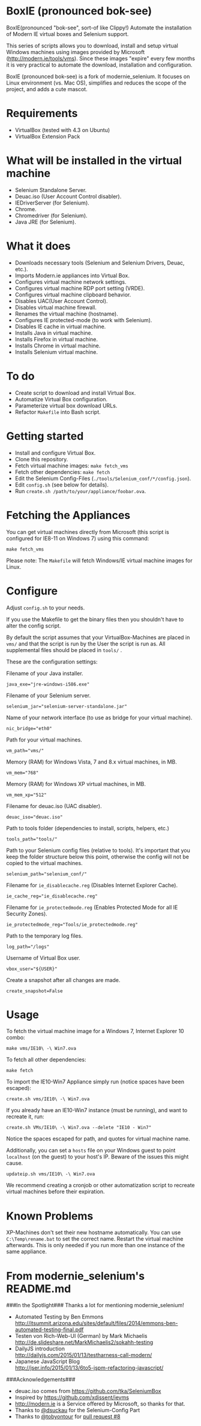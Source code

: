 BoxIE (pronounced bok-see)
=======================

BoxIE(pronounced "bok-see", sort-of like Clippy!) Automate the installation of Modern IE virtual boxes and Selenium support.

This series of scripts allows you to download, install and setup virtual Windows machines using images provided by Microsoft (http://modern.ie/tools/vms). Since these images "expire" every few months it is very practical to automate the download, installation and configuration.

BoxIE (pronounced bok-see) is a fork of modernie_selenium. It focuses on Linux environment (vs. Mac OS), simplifies and reduces the scope of the project, and adds a cute mascot.

Requirements
=================

  * VirtualBox (tested with 4.3 on Ubuntu)
  * VirtualBox Extension Pack

What will be installed in the virtual machine
=================

  * Selenium Standalone Server.
  * Deuac.iso (User Account Control disabler).
  * IEDriverServer (for Selenium).
  * Chrome.
  * Chromedriver (for Selenium).
  * Java JRE (for Selenium).

What it does
=================

  * Downloads  necessary tools (Selenium and Selenium Drivers, Deuac, etc.).
  * Imports Modern.ie appliances into Virtual Box.
  * Configures virtual machine network settings.
  * Configures virtual machine RDP port setting (VRDE).
  * Configures virtual machine clipboard behavior.
  * Disables UAC(User Account Control).
  * Disables virtual machine firewall.
  * Renames the virtual machine (hostname).
  * Configures IE protected-mode (to work with Selenium).
  * Disables IE cache in virtual machine.
  * Installs  Java in virtual machine.
  * Installs Firefox in virtual machine.
  * Installs Chrome in virtual machine.
  * Installs Selenium virtual machine.

To do
==================

  * Create script to download and install Virtual Box.
  * Automatize Virtual Box configuration.
  * Parameterize virtual box download URLs.
  *  Refactor ```Makefile``` into Bash script.

Getting started
===============

  * Install and configure Virtual Box.
  * Clone this repository.
  * Fetch virtual machine images:  ```make fetch_vms```
  * Fetch other dependencies: ```make fetch```
  * Edit the Selenium Config-Files (```./tools/Selenium_conf/*/config.json```).
  * Edit ```config.sh``` (see below for details).
  * Run ```create.sh /path/to/your/appliance/foobar.ova```.

Fetching the Appliances
=======================

You can get virtual machines directly from Microsoft (this script is configured for IE8-11 on Windows 7) using this command:

```
make fetch_vms
```

Please note: The ```Makefile``` will fetch Windows/IE virtual machine images for Linux.

Configure
=========

Adjust ```config.sh``` to your needs.

If you use the Makefile to get the binary files then you shouldn't have to alter the config script.

By default the script assumes that your VirtualBox-Machines are placed in ```vms/``` and that the script is run by the User the script is run as. All supplemental files should be placed in ```tools/``` .

These are the configuration settings:

Filename of your Java installer.

```
java_exe="jre-windows-i586.exe"
```

Filename of your Selenium server.

```
selenium_jar="selenium-server-standalone.jar"
```

Name of your network interface (to use as bridge for your virtual machine).

```
nic_bridge="eth0"
```

Path for your virtual machines.

```
vm_path="vms/"
```

Memory (RAM) for Windows Vista, 7 and 8.x virtual machines, in MB.

```
vm_mem="768"
```

Memory (RAM) for Windows XP virtual machines, in MB.

```
vm_mem_xp="512"
```

Filename for deuac.iso (UAC disabler).

```
deuac_iso="deuac.iso"
```

Path to tools folder (dependencies to install, scripts, helpers, etc.)

```
tools_path="tools/"
```

Path to your Selenium config files (relative to tools). It's important that you keep the folder structure below this point, otherwise the config will not be copied to the virtual machines.

```
selenium_path="selenium_conf/"
```

Filename for ```ie_disablecache.reg``` (Disables Internet Explorer Cache).

```
ie_cache_reg="ie_disablecache.reg"
```

Filename for ```ie_protectedmode.reg``` (Enables Protected Mode for all IE Security Zones).

```
ie_protectedmode_reg="Tools/ie_protectedmode.reg"
```

Path to the temporary log files.

```
log_path="/logs"
```

Username of Virtual Box user.

```
vbox_user="${USER}"
```

Create a snapshot after all changes are made.

```
create_snapshot=False
```

Usage
=====

To fetch the virtual machine image for a Windows 7, Internet Explorer 10 combo:

```
make vms/IE10\ -\ Win7.ova
```

To fetch all other dependencies:

```
make fetch
```

To import the IE10-Win7 Appliance simply run (notice spaces have been escaped):

```
create.sh vms/IE10\ -\ Win7.ova
```

If you already have an IE10-Win7 instance (must be running),  and want to recreate it, run:

```
create.sh VMs/IE10\ -\ Win7.ova --delete "IE10 - Win7"
```

Notice the spaces escaped for path, and quotes for virtual machine name.

Additionally, you can set a ```hosts``` file on your Windows guest to point ```localhost``` (on the guest) to your host's IP. Beware of the issues this might cause.

```
updateip.sh vms/IE10\ -\ Win7.ova
```

We recommend creating a cronjob or other automatization script to recreate virtual machines before their expiration.

Known Problems
==============

XP-Machines don't set their new hostname automatically. You can use ```C:\Temp\rename.bat``` to set the correct name. Restart the virtual machine afterwards. This is only needed if you run more than one instance of the same appliance.



From modernie_selenium's README.md
================

###In the Spotlight###
Thanks a lot for mentioning modernie_selenium!
  * Automated Testing by Ben Emmons<br>
    http://itsummit.arizona.edu/sites/default/files/2014/emmons-ben-automated-testing-final.pdf
  * Testen von Rich-Web-UI (German) by Mark Michaelis<br>
    http://de.slideshare.net/MarkMichaelis2/sokahh-testing
  * DailyJS introduction<br>
    http://dailyjs.com/2015/01/13/testharness-call-modern/
  * Japanese JavaScript Blog<br>
    http://jser.info/2015/01/13/6to5-jspm-refactoring-javascript/

###Acknowledgements###
  * deuac.iso comes from https://github.com/tka/SeleniumBox
  * Inspired by https://github.com/xdissent/ievms
  * http://modern.ie is a Service offered by Microsoft, so thanks for that.
  * Thanks to [@dsuckau](https://github.com/dsuckau) for the Selenium-Config Part
  * Thanks to [@tobyontour](https://github.com/tobyontour) for [pull request #8](https://github.com/conceptsandtraining/modernie_selenium/pull/8)